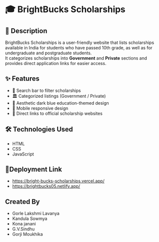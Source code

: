 # 🎓 BrightBucks Scholarships

## 📜 Description
BrightBucks Scholarships is a user-friendly website that lists scholarships available in India for students who have passed 10th grade, as well as for undergraduate and postgraduate students.  
It categorizes scholarships into **Government** and **Private** sections and provides direct application links for easier access.

## ✨ Features
- 🎯 Search bar to filter scholarships
- 🏛️ Categorized listings (Government / Private)
- 🎨 Aesthetic dark blue education-themed design
- 📲 Mobile responsive design
- 🔗 Direct links to official scholarship websites

## 🛠️ Technologies Used
- HTML
- CSS
- JavaScript

## 🚀Deployment Link
 - https://bright-bucks-scholarships.vercel.app/
 - https://brightbucks05.netlify.app/

## Created By
- Gorle Lakshmi Lavanya
- Kandula Sowmya
- Kona janani
- G.V.Sindhu
- Gorji Moukhika


